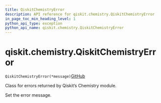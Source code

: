 ```yaml
---
title: QiskitChemistryError
description: API reference for qiskit.chemistry.QiskitChemistryError
in_page_toc_min_heading_level: 1
python_api_type: exception
python_api_name: qiskit.chemistry.QiskitChemistryError
---
```


# qiskit.chemistry.QiskitChemistryError

<span id="qiskit.chemistry.QiskitChemistryError" />

`QiskitChemistryError(*message)`[GitHub](https://github.com/qiskit-community/qiskit-aqua/tree/stable/0.9/qiskit/chemistry/qiskit_chemistry_error.py "view source code")

Class for errors returned by Qiskit’s Chemistry module.

Set the error message.

